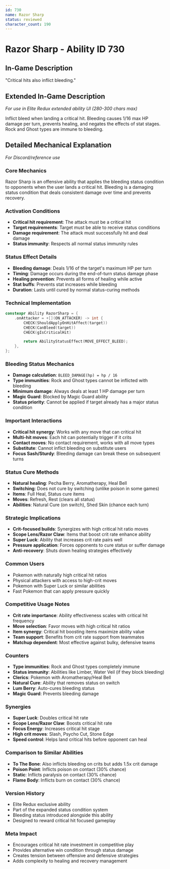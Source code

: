 ```yaml
---
id: 730
name: Razor Sharp
status: reviewed
character_count: 190
---
```


# Razor Sharp - Ability ID 730

## In-Game Description
"Critical hits also inflict bleeding."

## Extended In-Game Description
*For use in Elite Redux extended ability UI (280-300 chars max)*

Inflict bleed when landing a critical hit. Bleeding causes 1/16 max HP damage per turn, prevents healing, and negates the effects of stat stages. Rock and Ghost types are immune to bleeding.

## Detailed Mechanical Explanation
*For Discord/reference use*

### Core Mechanics
Razor Sharp is an offensive ability that applies the bleeding status condition to opponents when the user lands a critical hit. Bleeding is a damaging status condition that deals consistent damage over time and prevents recovery.

### Activation Conditions
- **Critical hit requirement**: The attack must be a critical hit
- **Target requirements**: Target must be able to receive status conditions
- **Damage requirement**: The attack must successfully hit and deal damage
- **Status immunity**: Respects all normal status immunity rules

### Status Effect Details
- **Bleeding damage**: Deals 1/16 of the target's maximum HP per turn
- **Timing**: Damage occurs during the end-of-turn status damage phase
- **Healing prevention**: Prevents all forms of healing while active
- **Stat buffs**: Prevents stat increases while bleeding
- **Duration**: Lasts until cured by normal status-curing methods

### Technical Implementation
```c
constexpr Ability RazorSharp = {
    .onAttacker = +[](ON_ATTACKER) -> int {
        CHECK(ShouldApplyOnHitAffect(target))
        CHECK(CanBleed(target))
        CHECK(gIsCriticalHit)

        return AbilityStatusEffect(MOVE_EFFECT_BLEED);
    },
};
```

### Bleeding Status Mechanics
- **Damage calculation**: `BLEED_DAMAGE(hp) = hp / 16`
- **Type immunities**: Rock and Ghost types cannot be inflicted with bleeding
- **Minimum damage**: Always deals at least 1 HP damage per turn
- **Magic Guard**: Blocked by Magic Guard ability
- **Status priority**: Cannot be applied if target already has a major status condition

### Important Interactions
- **Critical hit synergy**: Works with any move that can critical hit
- **Multi-hit moves**: Each hit can potentially trigger if it crits
- **Contact moves**: No contact requirement, works with all move types
- **Substitute**: Cannot inflict bleeding on substitute users
- **Focus Sash/Sturdy**: Bleeding damage can break these on subsequent turns

### Status Cure Methods
- **Natural healing**: Pecha Berry, Aromatherapy, Heal Bell
- **Switching**: Does not cure by switching (unlike poison in some games)
- **Items**: Full Heal, Status cure items
- **Moves**: Refresh, Rest (clears all status)
- **Abilities**: Natural Cure (on switch), Shed Skin (chance each turn)

### Strategic Implications
- **Crit-focused builds**: Synergizes with high critical hit ratio moves
- **Scope Lens/Razor Claw**: Items that boost crit rate enhance ability
- **Super Luck**: Ability that increases crit rate pairs well
- **Pressure application**: Forces opponents to cure status or suffer damage
- **Anti-recovery**: Shuts down healing strategies effectively

### Common Users
- Pokemon with naturally high critical hit ratios
- Physical attackers with access to high-crit moves
- Pokemon with Super Luck or similar abilities
- Fast Pokemon that can apply pressure quickly

### Competitive Usage Notes
- **Crit rate importance**: Ability effectiveness scales with critical hit frequency
- **Move selection**: Favor moves with high critical hit ratios
- **Item synergy**: Critical hit boosting items maximize ability value
- **Team support**: Benefits from crit rate support from teammates
- **Matchup dependent**: Most effective against bulky, defensive teams

### Counters
- **Type immunities**: Rock and Ghost types completely immune
- **Status immunity**: Abilities like Limber, Water Veil (if they block bleeding)
- **Clerics**: Pokemon with Aromatherapy/Heal Bell
- **Natural Cure**: Ability that removes status on switch
- **Lum Berry**: Auto-cures bleeding status
- **Magic Guard**: Prevents bleeding damage

### Synergies
- **Super Luck**: Doubles critical hit rate
- **Scope Lens/Razor Claw**: Boosts critical hit rate
- **Focus Energy**: Increases critical hit stage
- **High crit moves**: Slash, Psycho Cut, Stone Edge
- **Speed control**: Helps land critical hits before opponent can heal

### Comparison to Similar Abilities
- **To The Bone**: Also inflicts bleeding on crits but adds 1.5x crit damage
- **Poison Point**: Inflicts poison on contact (30% chance)
- **Static**: Inflicts paralysis on contact (30% chance)
- **Flame Body**: Inflicts burn on contact (30% chance)

### Version History
- Elite Redux exclusive ability
- Part of the expanded status condition system
- Bleeding status introduced alongside this ability
- Designed to reward critical hit focused gameplay

### Meta Impact
- Encourages critical hit rate investment in competitive play
- Provides alternative win condition through status damage
- Creates tension between offensive and defensive strategies
- Adds complexity to healing and recovery management